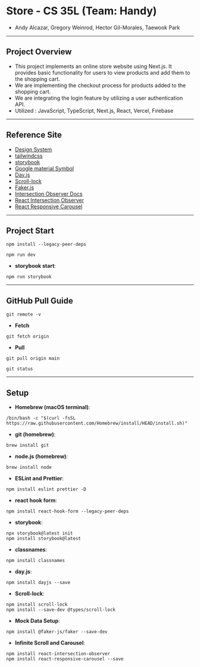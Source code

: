 # Store - CS 35L (Team: Handy)

-   Andy Alcazar, Gregory Weinrod, Hector Gil-Morales, Taewook Park

---

## Project Overview

-   This project implements an online store website using Next.js. It provides basic functionality for users to view products and add them to the shopping cart.
-   We are implementing the checkout process for products added to the shopping cart.
-   We are integrating the login feature by utilizing a user authentication API.
-   Utilized : JavaScript, TypeScript, Next.js, React, Vercel, Firebase

---

## Reference Site

-   [Design System](https://primer.style/components)
-   [tailwindcss](https://tailwindcss.com/docs)
-   [storybook](https://storybook.js.org/)
-   [Google material Symbol](https://fonts.google.com/iconss)
-   [Day.js](https://day.js.org/docs/en/installation/installation)
-   [Scroll-lock](https://www.npmjs.com/package/scroll-lock)
-   [Faker.js](https://fakerjs.dev/guide/)
-   [Intersection Observer Docs](https://developer.mozilla.org/en-US/docs/Web/API/Intersection_Observer_API)
-   [React Intersection Observer](https://www.npmjs.com/package/react-intersection-observer)
-   [React Responsive Carousel](https://react-responsive-carousel.js.org/)

---

## Project Start

```
npm install --legacy-peer-deps
```

```
npm run dev
```

-   **storybook start**:

```
npm run storybook
```

---

## GitHub Pull Guide

```
git remote -v
```

-   **Fetch**

```
git fetch origin
```

-   **Pull**

```
git pull origin main
```

```
git status
```

---

## Setup

-   **Homebrew (macOS terminal)**:

```
/bin/bash -c "$(curl -fsSL https://raw.githubusercontent.com/Homebrew/install/HEAD/install.sh)"
```

-   **git (homebrew)**:

```
brew install git
```

-   **node.js (homebrew)**:

```
brew install node
```

-   **ESLint and Prettier**:

```
npm install eslint prettier -D
```

-   **react hook form**:

```
npm install react-hook-form --legacy-peer-deps
```

-   **storybook**:

```
npx storybook@latest init
npm install storybook@latest
```

-   **classnames**:

```
npm install classnames
```

-   **day.js**:

```
npm install dayjs --save
```

-   **Scroll-lock**:

```
npm install scroll-lock
npm install --save-dev @types/scroll-lock
```

-   **Mock Data Setup**:

```
npm install @faker-js/faker --save-dev
```

-   **Infinite Scroll and Carousel**:

```
npm install react-intersection-observer
npm install react-responsive-carousel --save

```
